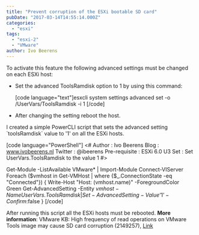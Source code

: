 ```yaml
---
title: "Prevent corruption of the ESXi bootable SD card"
pubDate: "2017-03-14T14:55:14.000Z"
categories: 
  - "esxi"
tags: 
  - "esxi-2"
  - "VMware"
author: Ivo Beerens
---
```


To activate this feature the following advanced settings must be changed on each ESXi host:

- Set the advanced ToolsRamdisk option to 1 by using this command:
    
    \[code language="text"\]esxcli system settings advanced set -o /UserVars/ToolsRamdisk -i 1 \[/code\]
    
- After changing the setting reboot the host.

I created a simple PowerCLI script that sets the advanced setting \`toolsRamdisk\` value to '1' on all the ESXi hosts.

\[code language="PowerShell"\] <# Author : Ivo Beerens Blog : www.ivobeerens.nl Twitter : @ibeerens Pre-requisite : ESXi 6.0 U3 Set : Set UserVars.ToolsRamdisk to the value 1 #>

Get-Module -ListAvailable VMware\* | Import-Module Connect-VIServer Foreach ($vmhost in Get-VMHost | where {$\_.ConnectionState -eq "Connected"}) { Write-Host "Host: $($vmhost.name)" -ForegroundColor Green Get-AdvancedSetting -Entity $vmhost -Name UserVars.ToolsRamdisk | Set-AdvancedSetting -Value ‘1’ -Confirm:$false } \[/code\]

After running this script all the ESXi hosts must be rebooted. **More information**: VMware KB: High frequency of read operations on VMware Tools image may cause SD card corruption (2149257), [Link](https://kb.VMware.com/selfservice/microsites/search.do?cmd=displayKC&docType=kc&externalId=2149257&sliceId=1&docTypeID=DT_KB_1_1&dialogID=355414078&stateId=1%200%20355416185)



